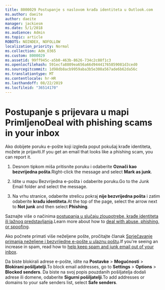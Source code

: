 ```yaml
---
title: 8000029 Postupanje s naslovom krađa identiteta u Outlook.com
ms.author: daeite
author: daeite
manager: jackiesm
ms.date: 5/1/2018
ms.audience: Admin
ms.topic: article
ROBOTS: NOINDEX, NOFOLLOW
localization_priority: Normal
ms.collection: Adm_O365
ms.custom: 8000029
ms.assetid: 99ff945c-a5b0-463b-8626-734c2c88f1c3
ms.openlocfilehash: 591ecfa8809ea656a66d94441765859081d3ced0
ms.sourcegitcommit: 1d98db8acb9959aba3b5e308a567ade6b62da56c
ms.translationtype: MT
ms.contentlocale: hr-HR
ms.lasthandoff: 08/22/2019
ms.locfileid: "36514170"
---
```

# <a name="deal-with-phishing-scams-in-your-inbox"></a><span data-ttu-id="e3036-102">Postupanje s prijevara u mapi Primljeno</span><span class="sxs-lookup"><span data-stu-id="e3036-102">Deal with phishing scams in your inbox</span></span>

<span data-ttu-id="e3036-103">Ako dobijete poruku e-pošte koji izgleda poput pokušaj krađe identiteta, možete je prijaviti.</span><span class="sxs-lookup"><span data-stu-id="e3036-103">If you get an email that looks like a phishing scam, you can report it.</span></span>
  
1. <span data-ttu-id="e3036-104">Desnom tipkom miša pritisnite poruku i odaberite **Označi kao bezvrijedna pošta**.</span><span class="sxs-lookup"><span data-stu-id="e3036-104">Right-click the message and select **Mark as junk**.</span></span> 
    
2. <span data-ttu-id="e3036-105">Idite u mapu Bezvrijedna e-pošta i odaberite poruku.</span><span class="sxs-lookup"><span data-stu-id="e3036-105">Go to the Junk Email folder and select the message.</span></span>
    
3. <span data-ttu-id="e3036-106">Na vrhu stranice, odaberite strelicu pokraj **nije bezvrijedna pošta** i zatim odaberite **krađu identiteta**.</span><span class="sxs-lookup"><span data-stu-id="e3036-106">At the top of the page, select the arrow next to **Not junk** and then select **Phishing**.</span></span> 
    
<span data-ttu-id="e3036-107">Saznajte više o načinima [postupanja u slučaju zloupotrebe, krađe identiteta ili lažnog predstavljanja](https://go.microsoft.com/fwlink/p/?linkid=873139).</span><span class="sxs-lookup"><span data-stu-id="e3036-107">Learn more about how to [deal with abuse, phishing, or spoofing](https://go.microsoft.com/fwlink/p/?linkid=873139).</span></span>
  
<span data-ttu-id="e3036-108">Ako počnete primati više neželjene pošte, pročitajte članak [Sprječavanje primanja neželjene i bezvrijedne e-pošte u ulaznu poštu](https://go.microsoft.com/fwlink/p/?linkid=873140).</span><span class="sxs-lookup"><span data-stu-id="e3036-108">If you're seeing an increase in spam, read how to [help keep spam and junk email out of your inbox](https://go.microsoft.com/fwlink/p/?linkid=873140).</span></span>
  
<span data-ttu-id="e3036-109">Da biste blokirali adrese e-pošte, idite na **Postavke** \> **Mogućnosti** \> **Blokirani pošiljatelji**.</span><span class="sxs-lookup"><span data-stu-id="e3036-109">To block email addresses, go to **Settings** \> **Options** \> **Blocked senders**.</span></span> <span data-ttu-id="e3036-110">Da biste na svoj popis pouzdanih pošiljatelja dodali adrese ili domene, odaberite **Sigurni pošiljatelji**.</span><span class="sxs-lookup"><span data-stu-id="e3036-110">To add addresses or domains to your safe senders list, select **Safe senders**.</span></span> 
  

